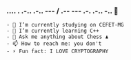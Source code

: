 ### .... . .-.. .-.. --- / .-- --- .-. .-.. -.. 👋
```
- 🔭 I’m currently studying on CEFET-MG
- 🌱 I’m currently learning C++
- 💬 Ask me anything about Chess ♟️
- 📫 How to reach me: you don't
- ⚡ Fun fact: I LOVE CRYPTOGRAPHY
```

